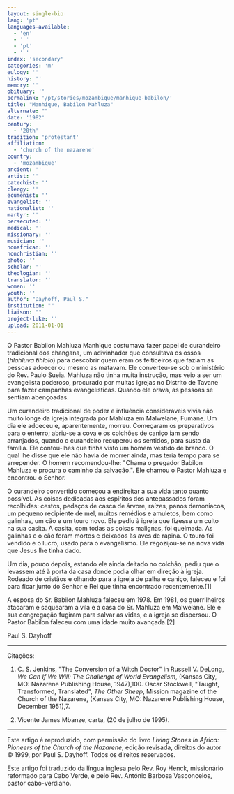 ```yaml
---
layout: single-bio
lang: 'pt'
languages-available:
  - 'en'
  - ' '
  - 'pt'
  - ' '
index: 'secondary'
categories: 'm'
eulogy: ''
history: ''
memory: ''
obituary: ''
permalink: '/pt/stories/mozambique/manhique-babilon/'
title: "Manhique, Babilon Mahluza"
alternate: ""
date: '1982'
century:
  - '20th'
tradition: 'protestant'
affiliation:
  - 'church of the nazarene'
country:
  - 'mozambique'
ancient: ''
artist: ''
catechist: ''
clergy: ''
ecumenist: ''
evangelist: ''
nationalist: ''
martyr: ''
persecuted: ''
medical: ''
missionary: ''
musician: ''
nonafrican: ''
nonchristian: ''
photo: ''
scholar: ''
theologian: ''
translator: ''
women: ''
youth: ''
author: "Dayhoff, Paul S."
institution: ""
liaison: ""
project-luke: ''
upload: 2011-01-01
---
```




O Pastor Babilon Mahluza Manhique costumava fazer papel de curandeiro tradicional dos changana, um adivinhador que consultava os ossos (*hlahluva tihlolo*) para descobrir quem eram os feiticeiros que faziam as pessoas adoecer ou mesmo as matavam. Ele converteu-se sob o ministério do Rev. Paulo Sueia. Mahluza não tinha muita instrução, mas veio a ser um evangelista poderoso, procurado por muitas igrejas no Distrito de Tavane para fazer campanhas evangelísticas. Quando ele orava, as pessoas se sentiam  abençoadas.

Um curandeiro tradicional de poder e influência consideráveis vivia não muito longe da igreja integrada por Mahluza em Malwelane, Fumane. Um dia ele adoeceu e, aparentemente, morreu. Começaram os preparativos para o enterro; abriu-se a cova e os colchões de caniço iam sendo arranjados, quando o curandeiro recuperou os sentidos, para susto da família. Ele contou-lhes que tinha visto um homem vestido de branco. O qual lhe disse que ele não havia de morrer ainda, mas teria tempo para se arrepender. O homem recomendou-lhe: "Chama o pregador Babilon Mahluza e procura o caminho da salvação.". Ele chamou o Pastor Mahluza e encontrou o Senhor.

O curandeiro convertido começou a endireitar a sua vida tanto quanto possível. As coisas dedicadas aos espíritos dos antepassados foram recolhidas: cestos, pedaços de casca de árvore, raízes, panos demoníacos, um pequeno recipiente de mel, muitos remédios e amuletos, bem como galinhas, um cão e um touro novo. Ele pediu à igreja que fizesse um culto na sua casita. A casita, com todas as coisas malignas, foi queimada. As galinhas e o cão foram mortos e deixados às aves de rapina. O touro foi vendido e o lucro, usado para o evangelismo. Ele regozijou-se na nova vida que Jesus lhe tinha dado.

Um dia, pouco depois, estando ele ainda deitado no colchão, pediu que o levassem até à porta da casa donde podia olhar em direção à igreja. Rodeado de cristãos e olhando para a igreja de palha e caniço, faleceu e foi para ficar junto do Senhor e Rei que tinha encontrado recentemente.[1]

A esposa do Sr. Babilon Mahluza faleceu em 1978. Em 1981, os guerrilheiros atacaram e saquearam a vila e a casa do Sr. Mahluza em Malwelane. Ele e sua congregação fugiram para salvar as vidas, e a igreja se dispersou. O Pastor Babilon faleceu com uma idade muito avançada.[2]

Paul S. Dayhoff

---

Citações:

1. C. S. Jenkins, "The Conversion of a Witch Doctor" in Russell V. DeLong, *We Can If We Will: The Challenge of World Evangelism*, (Kansas City, MO: Nazarene Publishing House, 1947),100. Oscar Stockwell, "Taught, Transformed, Translated", *The Other Sheep*, Mission magazine of the Church of the Nazarene, (Kansas City, MO: Nazarene Publishing House, December 1951),7.

2. Vicente James Mbanze, carta, (20 de julho de 1995).

---

Este artigo é reproduzido, com permissão do livro *Living Stones In Africa: Pioneers of the Church of the Nazarene*, edição revisada, direitos do autor © 1999, por Paul S. Dayhoff.  Todos os direitos reservados.

Este artigo foi traduzido da língua inglesa pelo Rev. Roy Henck, missionário reformado para Cabo Verde, e pelo Rev. António Barbosa Vasconcelos, pastor cabo-verdiano.